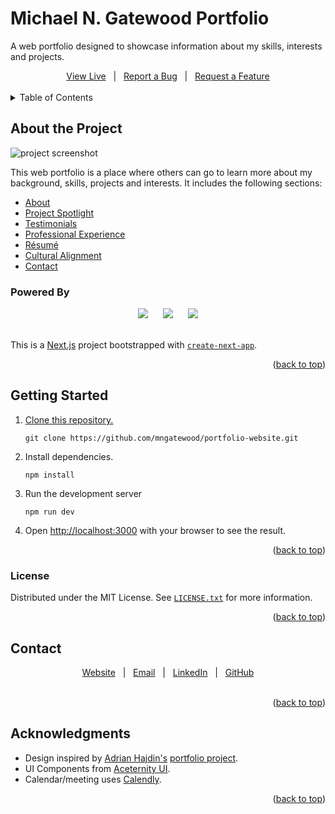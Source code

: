 <a id="top"></a>

<!-- Project Overview -->
<h1>Michael N. Gatewood Portfolio</h1>
<p>A web portfolio designed to showcase information about my skills, interests and projects.</p>

<div align="center">
	<a href="https://www.mngatewood.com">View Live</a>
	&nbsp;&nbsp;|&nbsp;&nbsp;
	<a href="https://github.com/mngatewood/portfolio-website/issues/new?labels=bug">Report a Bug</a>
	&nbsp;&nbsp;|&nbsp;&nbsp;
	<a href="https://github.com/mngatewood/portfolio-website/issues/new?labels=enhancement">Request a Feature</a>
</div>
<br>

<!-- Table of Contents -->
<details>
	<summary>Table of Contents</summary>
	<ol>
		<li><a href="#about">About the Project</a></li>
		<li><a href="#getting-started">Getting Started</a></li>
		<li><a href="#license">License</a></li>
		<li><a href="#contact">Contact</a></li>
		<li><a href="#acknowledgments">Acknowledgments</a></li>
	</ol>
</details>

<!-- About -->
<h2 id="about">About the Project</h2>

<img src="https://www.mngatewood.com/screenshot-portfolio-website-hires.png" alt="project screenshot">
<br>

<p>This web portfolio is a place where others can go to learn more about my background, skills, projects and interests.  It includes the following sections:</p>

<ul>
	<li><a href="https://www.mngatewood.com/#about">About</a></li>
	<li><a href="https://www.mngatewood.com/#projects">Project Spotlight</a></li>
	<li><a href="https://www.mngatewood.com/#testimonials">Testimonials</a></li>
	<li><a href="https://www.mngatewood.com/#experience">Professional Experience</a></li>
	<li><a href="https://www.mngatewood.com/#resume">Résumé</a></li>
	<li><a href="https://www.mngatewood.com/#alignment">Cultural Alignment</a></li>
	<li><a href="https://www.mngatewood.com/#footer">Contact</a></li>
</ul>

<h3 id="powered-by">Powered By</h3>

<div align="center">
	<img src="https://img.shields.io/badge/next.js-black?style=for-the-badge&logo=nextdotjs" />
	&nbsp;&nbsp;&nbsp;&nbsp;
	<img src="https://img.shields.io/badge/tailwind_css-black?style=for-the-badge&logo=tailwindcss" />
	&nbsp;&nbsp;&nbsp;&nbsp;
	<img src="https://img.shields.io/badge/framer_motion-black?style=for-the-badge&logo=framer" />
</div>
<br>
<p>This is a <a href="https://nextjs.org">Next.js</a> project bootstrapped with <a href="https://nextjs.org/docs/app/api-reference/cli/create-next-app"><code>create-next-app</code></a>.</p>

<p align="right">(<a href="#top">back to top</a>)</p>

<!-- Getting Started -->
<h2 id="getting-started">Getting Started</h2>
<ol>
	<li>
		<p>
			<a href="https://docs.github.com/en/repositories/creating-and-managing-repositories/cloning-a-repository">Clone this repository.</a>
		</p>
		<pre><code>git clone https://github.com/mngatewood/portfolio-website.git</code></pre>
	</li>
	<li>
		<p>Install dependencies.</p>
		<pre><code>npm install</code></pre>
	</li>
	<li>
		<p>Run the development server</p>
		<pre><code>npm run dev</code></pre>
	</li>
	<li>
		<p>Open <a href="http://localhost:3000">http://localhost:3000</a> with your browser to see the result.</p>
	</li>
</ol>

<p align="right">(<a href="#top">back to top</a>)</p>

<h3 id="license">License</h3>

<p>Distributed under the MIT License. See <a href="https://github.com/mngatewood/portfolio-website/blob/main/license.txt"><code>LICENSE.txt</code></a> for more information.</p>

<p align="right">(<a href="#top">back to top</a>)</p>

<h2 id="contact">Contact</h2>

<div align="center">
	<a href="https://www.mngatewood.com">Website</a>
	&nbsp;&nbsp;|&nbsp;&nbsp;
	<a href="mailto:michael@mngatewood.com">Email</a>
	&nbsp;&nbsp;|&nbsp;&nbsp;
	<a href="https://www.linkedin.com/in/mngatewood/">LinkedIn</a>
	&nbsp;&nbsp;|&nbsp;&nbsp;
	<a href="https://github.com/mngatewood">GitHub</a>
</div>
<br>

<p align="right">(<a href="#top">back to top</a>)</p>

<h2 id="acknowledgments">Acknowledgments</h2>

<ul>
	<li>Design inspired by <a href="https://github.com/adrianhajdin/">Adrian Hajdin's</a> <a href="https://github.com/adrianhajdin/portfolio">portfolio project</a>.</li>
	<li>UI Components from <a href="https://ui.aceternity.com/">Aceternity UI</a>.</li>
	<li>Calendar/meeting uses <a href="https://calendly.com/">Calendly</a>.</li>
</ul>

<p align="right">(<a href="#top">back to top</a>)</p>
